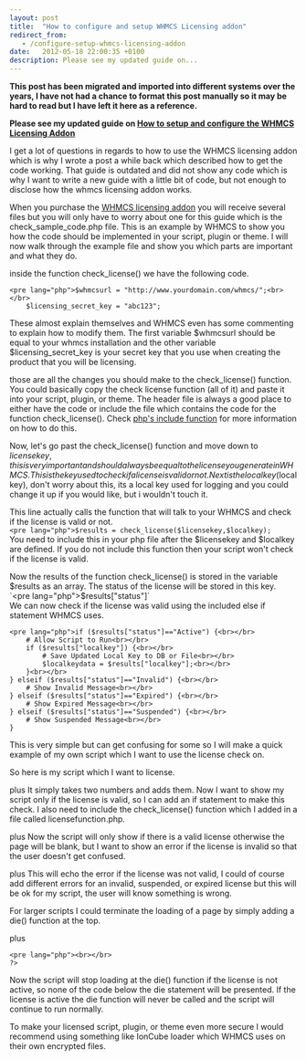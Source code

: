 ```yaml
---
layout: post
title:  "How to configure and setup WHMCS Licensing addon"
redirect_from:
   - /configure-setup-whmcs-licensing-addon
date:   2012-05-18 22:00:35 +0100
description: Please see my updated guide on...
---
```


**This post has been migrated and imported into different systems over the years, I have not had a chance to format this post manually so it may be hard to read but I have left it here as a reference.**

**Please see my updated guide on [How to setup and configure the WHMCS Licensing Addon](http://markustenghamn.com/how-to-configure-and-setup-whmcs-licensing-addon-review-how-to "How to configure and setup WHMCS Licensing Addon [Review] [How to]")**  
  
 I get a lot of questions in regards to how to use the WHMCS licensing addon which is why I wrote a post a while back which described how to get the code working. That guide is outdated and did not show any code which is why I want to write a new guide with a little bit of code, but not enough to disclose how the whmcs licensing addon works.  
  
 When you purchase the [WHMCS licensing addon](http://anve.to/i5irP "WHMCS licensing addon") you will receive several files but you will only have to worry about one for this guide which is the check\_sample\_code.php file. This is an example by WHMCS to show you how the code should be implemented in your script, plugin or theme. I will now walk through the example file and show you which parts are important and what they do.  
  
 inside the function check\_license() we have the following code.  
```
<pre lang="php">$whmcsurl = "http://www.yourdomain.com/whmcs/";<br></br>
    $licensing_secret_key = "abc123";
```  
 These almost explain themselves and WHMCS even has some commenting to explain how to modify them. The first variable $whmcsurl should be equal to your whmcs installation and the other variable $licensing\_secret\_key is your secret key that you use when creating the product that you will be licensing.  
  
 those are all the changes you should make to the check\_license() function. You could basically copy the check license function (all of it) and paste it into your script, plugin, or theme. The header file is always a good place to either have the code or include the file which contains the code for the function check\_license(). Check [php's include function](http://anve.to/iAOaM "php include function") for more information on how to do this.  
  
 Now, let's go past the check\_license() function and move down to $licensekey, this is very important and should always be equal to the license you generate in WHMCS. This is the key used to check if a license is valid or not. Next is the local key ($localkey), don't worry about this, its a local key used for logging and you could change it up if you would like, but i wouldn't touch it.  
  
 This line actually calls the function that will talk to your WHMCS and check if the license is valid or not.  
`<pre lang="php">$results = check_license($licensekey,$localkey);`  
 You need to include this in your php file after the $licensekey and $localkey are defined. If you do not include this function then your script won't check if the license is valid.  
  
 Now the results of the function check\_license() is stored in the variable $results as an array. The status of the license will be stored in this key.  
`<pre lang="php">$results["status"]`  
 We can now check if the license was valid using the included else if statement WHMCS uses.  
```
<pre lang="php">if ($results["status"]=="Active") {<br></br>
    # Allow Script to Run<br></br>
    if ($results["localkey"]) {<br></br>
        # Save Updated Local Key to DB or File<br></br>
        $localkeydata = $results["localkey"];<br></br>
    }<br></br>
} elseif ($results["status"]=="Invalid") {<br></br>
    # Show Invalid Message<br></br>
} elseif ($results["status"]=="Expired") {<br></br>
    # Show Expired Message<br></br>
} elseif ($results["status"]=="Suspended") {<br></br>
    # Show Suspended Message<br></br>
}
```  
 This is very simple but can get confusing for some so I will make a quick example of my own script which I want to use the license check on.  
  
 So here is my script which I want to license.  
  
 plus It simply takes two numbers and adds them. Now I want to show my script only if the license is valid, so I can add an if statement to make this check. I also need to include the check\_license() function which I added in a file called licensefunction.php.  
  
 plus Now the script will only show if there is a valid license otherwise the page will be blank, but I want to show an error if the license is invalid so that the user doesn't get confused.  
  
 plus This will echo the error if the license was not valid, I could of course add different errors for an invalid, suspended, or expired license but this will be ok for my script, the user will know something is wrong.  
  
 For larger scripts I could terminate the loading of a page by simply adding a die() function at the top.  
  
 plus   
```
<pre lang="php"><br></br>
?>
```  
 Now the script will stop loading at the die() function if the license is not active, so none of the code below the die statement will be presented. If the license is active the die function will never be called and the script will continue to run normally.  
  
 To make your licensed script, plugin, or theme even more secure I would recommend using something like IonCube loader which WHMCS uses on their own encrypted files.